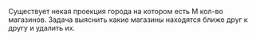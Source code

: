 Существует некая проекция города на котором есть M кол-во магазинов.
Задача выяснить какие магазины находятся ближе друг к другу и удалить их.